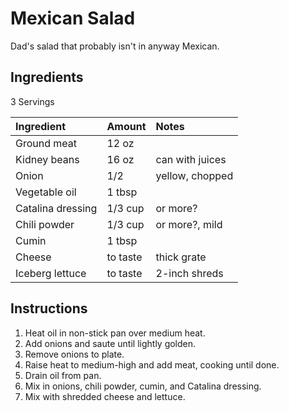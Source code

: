 Mexican Salad
=============

Dad's salad that probably isn't in anyway Mexican.

Ingredients
-----------

3 Servings

| Ingredient        | Amount   | Notes           |
|:------------------|:---------|:----------------|
| Ground meat       | 12 oz    |                 |
| Kidney beans      | 16 oz    | can with juices |
| Onion             | 1/2      | yellow, chopped |
| Vegetable oil     | 1 tbsp   |                 |
| Catalina dressing | 1/3 cup  | or more?        |
| Chili powder      | 1/3 cup  | or more?, mild  |
| Cumin             | 1 tbsp   |                 |
| Cheese            | to taste | thick grate     |
| Iceberg lettuce   | to taste | 2-inch shreds   |

Instructions
------------

1. Heat oil in non-stick pan over medium heat.
2. Add onions and saute until lightly golden.
3. Remove onions to plate.
4. Raise heat to medium-high and add meat, cooking until done.
5. Drain oil from pan.
6. Mix in onions, chili powder, cumin, and Catalina dressing.
7. Mix with shredded cheese and lettuce.
